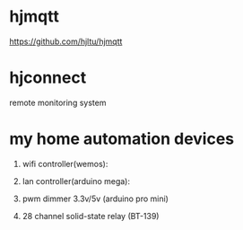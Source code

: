 # hjmqtt
https://github.com/hjltu/hjmqtt

# hjconnect
remote monitoring system

# my home automation devices
1. wifi controller(wemos):

2. lan controller(arduino mega):

3. pwm dimmer 3.3v/5v (arduino pro mini)

4. 28 channel solid-state relay (BT-139)
